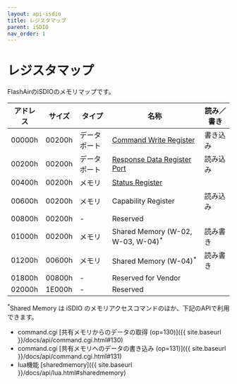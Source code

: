 ```yaml
---
layout: api-isdio
title: レジスタマップ
parent: iSDIO
nav_order: 1
---
```


# レジスタマップ

FlashAirのiSDIOのメモリマップです。

アドレス | サイズ | タイプ      | 名称                                             | 読み／書き
------ | ------ | ----------- | ------------------------------------------------ | -----
00000h | 00200h | データポート | [Command Write Register](./request)       | 書き込み 
00200h | 00200h | データポート | [Response Data Register Port](./response) | 読み込み 
00400h | 00200h | メモリ      | [Status Register](./status)                |      
00600h | 00200h | メモリ      | Capability Register                               | 読み込み 
00800h | 00200h | -           | Reserved                                          |      
01000h | 00200h | メモリ      | Shared Memory (W-02, W-03, W-04)<sup>\*</sup>     | 読み書き 
01200h | 00600h | メモリ      | Shared Memory (W-04)<sup>\*</sup>                 | 読み書き 
01800h | 00800h | -          | Reserved for Vendor                                |      
02000h | 1E000h | -          | Reserved                                           |      

<sup>\*</sup>Shared Memory は iSDIO のメモリアクセスコマンドのほか、下記のAPIで利用できます。

* command.cgi [共有メモリからのデータの取得 (op=130)]({{ site.baseurl }}/docs/api/command.cgi.html#130)
* command.cgi [共有メモリへのデータの書き込み (op=131)]({{ site.baseurl }}/docs/api/command.cgi.html#131)
* lua機能 [sharedmemory]({{ site.baseurl }}/docs/api/lua.html#sharedmemory)
